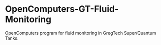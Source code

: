 # OpenComputers-GT-Fluid-Monitoring
OpenComputers program for fluid monitoring in GregTech Super/Quantum Tanks.
